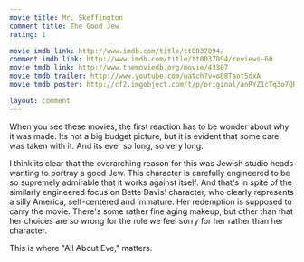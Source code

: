 ```yaml
---
movie title: Mr. Skeffington
comment title: The Good Jew
rating: 1

movie imdb link: http://www.imdb.com/title/tt0037094/
comment imdb link: http://www.imdb.com/title/tt0037094/reviews-60
movie tmdb link: http://www.themoviedb.org/movie/43307
movie tmdb trailer: http://www.youtube.com/watch?v=o08Taot5dxA
movie tmdb poster: http://cf2.imgobject.com/t/p/original/anRYZ1cTq3o7QBflbJMOZ9pPx4F.jpg

layout: comment
---
```


When you see these movies, the first reaction has to be wonder about why it was made. Its not a big budget picture, but it is evident that some care was taken with it. And its ever so long, so very long.

I think its clear that the overarching reason for this was Jewish studio heads wanting to portray a good Jew. This character is carefully engineered to be so supremely admirable that it works against itself. And that's in spite of the similarly engineered focus on Bette Davis' character, who clearly represents a silly America, self-centered and immature. Her redemption is supposed to carry the movie. There's some rather fine aging makeup, but other than that her choices are so wrong for the role we feel sorry for her rather than her character.

This is where "All About Eve," matters.